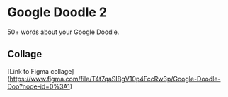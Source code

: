 # Google Doodle 2
50+ words about your Google Doodle.

## Collage
[Link to Figma collage] (https://www.figma.com/file/T4t7qaSIBgV10p4FccRw3p/Google-Doodle-Doo?node-id=0%3A1)
